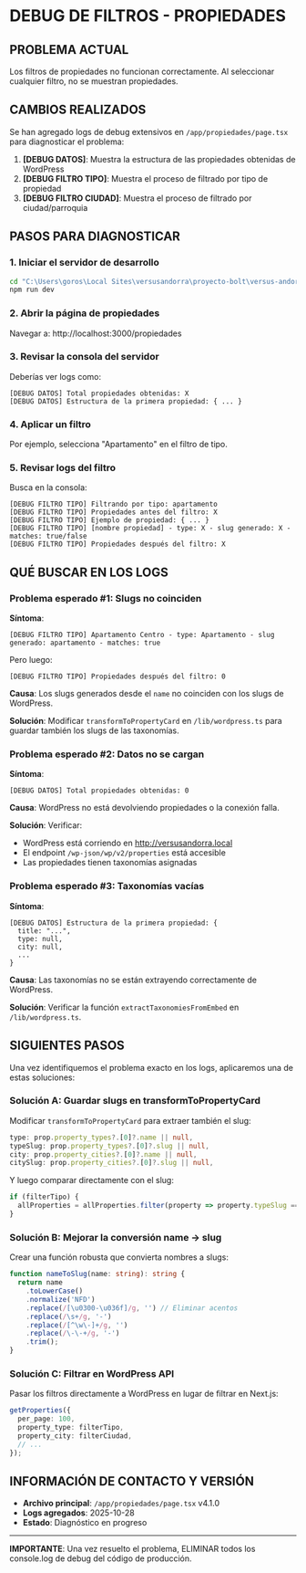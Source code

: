 # DEBUG DE FILTROS - PROPIEDADES

## PROBLEMA ACTUAL
Los filtros de propiedades no funcionan correctamente. Al seleccionar cualquier filtro, no se muestran propiedades.

## CAMBIOS REALIZADOS
Se han agregado logs de debug extensivos en `/app/propiedades/page.tsx` para diagnosticar el problema:

1. **[DEBUG DATOS]**: Muestra la estructura de las propiedades obtenidas de WordPress
2. **[DEBUG FILTRO TIPO]**: Muestra el proceso de filtrado por tipo de propiedad
3. **[DEBUG FILTRO CIUDAD]**: Muestra el proceso de filtrado por ciudad/parroquia

## PASOS PARA DIAGNOSTICAR

### 1. Iniciar el servidor de desarrollo
```bash
cd "C:\Users\goros\Local Sites\versusandorra\proyecto-bolt\versus-andorra-plantilla-base"
npm run dev
```

### 2. Abrir la página de propiedades
Navegar a: http://localhost:3000/propiedades

### 3. Revisar la consola del servidor
Deberías ver logs como:
```
[DEBUG DATOS] Total propiedades obtenidas: X
[DEBUG DATOS] Estructura de la primera propiedad: { ... }
```

### 4. Aplicar un filtro
Por ejemplo, selecciona "Apartamento" en el filtro de tipo.

### 5. Revisar logs del filtro
Busca en la consola:
```
[DEBUG FILTRO TIPO] Filtrando por tipo: apartamento
[DEBUG FILTRO TIPO] Propiedades antes del filtro: X
[DEBUG FILTRO TIPO] Ejemplo de propiedad: { ... }
[DEBUG FILTRO TIPO] [nombre propiedad] - type: X - slug generado: X - matches: true/false
[DEBUG FILTRO TIPO] Propiedades después del filtro: X
```

## QUÉ BUSCAR EN LOS LOGS

### Problema esperado #1: Slugs no coinciden
**Síntoma**: 
```
[DEBUG FILTRO TIPO] Apartamento Centro - type: Apartamento - slug generado: apartamento - matches: true
```
Pero luego:
```
[DEBUG FILTRO TIPO] Propiedades después del filtro: 0
```

**Causa**: Los slugs generados desde el `name` no coinciden con los slugs de WordPress.

**Solución**: Modificar `transformToPropertyCard` en `/lib/wordpress.ts` para guardar también los slugs de las taxonomías.

### Problema esperado #2: Datos no se cargan
**Síntoma**:
```
[DEBUG DATOS] Total propiedades obtenidas: 0
```

**Causa**: WordPress no está devolviendo propiedades o la conexión falla.

**Solución**: Verificar:
- WordPress está corriendo en http://versusandorra.local
- El endpoint `/wp-json/wp/v2/properties` está accesible
- Las propiedades tienen taxonomías asignadas

### Problema esperado #3: Taxonomías vacías
**Síntoma**:
```
[DEBUG DATOS] Estructura de la primera propiedad: {
  title: "...",
  type: null,
  city: null,
  ...
}
```

**Causa**: Las taxonomías no se están extrayendo correctamente de WordPress.

**Solución**: Verificar la función `extractTaxonomiesFromEmbed` en `/lib/wordpress.ts`.

## SIGUIENTES PASOS

Una vez identifiquemos el problema exacto en los logs, aplicaremos una de estas soluciones:

### Solución A: Guardar slugs en transformToPropertyCard
Modificar `transformToPropertyCard` para extraer también el slug:
```typescript
type: prop.property_types?.[0]?.name || null,
typeSlug: prop.property_types?.[0]?.slug || null,
city: prop.property_cities?.[0]?.name || null,
citySlug: prop.property_cities?.[0]?.slug || null,
```

Y luego comparar directamente con el slug:
```typescript
if (filterTipo) {
  allProperties = allProperties.filter(property => property.typeSlug === filterTipo);
}
```

### Solución B: Mejorar la conversión name → slug
Crear una función robusta que convierta nombres a slugs:
```typescript
function nameToSlug(name: string): string {
  return name
    .toLowerCase()
    .normalize('NFD')
    .replace(/[\u0300-\u036f]/g, '') // Eliminar acentos
    .replace(/\s+/g, '-')
    .replace(/[^\w\-]+/g, '')
    .replace(/\-\-+/g, '-')
    .trim();
}
```

### Solución C: Filtrar en WordPress API
Pasar los filtros directamente a WordPress en lugar de filtrar en Next.js:
```typescript
getProperties({ 
  per_page: 100,
  property_type: filterTipo,
  property_city: filterCiudad,
  // ...
});
```

## INFORMACIÓN DE CONTACTO Y VERSIÓN
- **Archivo principal**: `/app/propiedades/page.tsx` v4.1.0
- **Logs agregados**: 2025-10-28
- **Estado**: Diagnóstico en progreso

---

**IMPORTANTE**: Una vez resuelto el problema, ELIMINAR todos los console.log de debug del código de producción.
